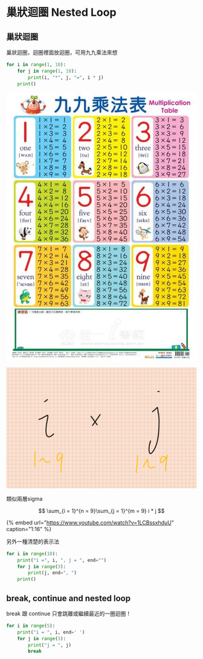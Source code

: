 # 巢狀迴圈 Nested Loop

## 巢狀迴圈

巢狀迴圈，迴圈裡面放迴圈，可用九九乘法來想

```python
for i in range(1, 10):
    for j in range(1, 10):
        print(i, "*", j, "=", i * j)
    print()
```

![](../../.gitbook/assets/image%20%285%29.png)

![](../../.gitbook/assets/image%20%2810%29.png)

類似兩層sigma

$$
\sum_{i = 1}^{n = 9}\sum_{j = 1}^{m = 9} i * j
$$

{% embed url="https://www.youtube.com/watch?v=1LCBssxhduU" caption="1:16" %}

另外一種清楚的表示法

```python
for i in range(10):
    print("i =", i, ", j = ", end="")
    for j in range(3):
        print(j, end=", ")
    print()
```

## break, continue and nested loop

break 跟 continue 只會跳離或繼續最近的一圈迴圈！

```python
for i in range(5):
    print("i = ", i, end=' ')
    for j in range(3):
        print("j = ", j)
        break
```

